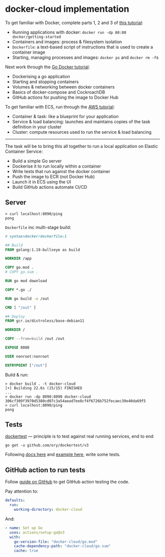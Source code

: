 # docker-cloud implementation

To get familiar with Docker, complete parts 1, 2 and 3 of [this tutorial](https://docs.docker.com/get-started/):

- Running applications with docker: `docker run -dp 80:80 docker/getting-started`
- Containers and images: process & filesystem isolation
- `Dockerfile`: a text-based script of instructions that is used to create a container image
- Starting, managing processes and images: `docker ps` and `docker rm -f`s

Next work through the [Go Docker tutorial](https://docs.docker.com/language/golang/):

- Dockerising a go application
- Starting and stopping containers
- Volumes & networking between docker containers
- Basics of docker-compose and CockroachDB
- GitHub actions for pushing the image to Docker Hub

To get familiar with ECS, run through the [AWS tutorial](https://aws.amazon.com/getting-started/hands-on/deploy-docker-containers/):

- Container & task: like a blueprint for your application
- Service & load balancing: launches and maintains copies of the task definition in your cluster
- Cluster: compute resources used to run the service & load balancing

---

The task will be to bring this all together to run a local application on Elastic Container Service:

- Build a simple Go server
- Dockerise it to run locally within a container
- Write tests that run against the docker container
- Push the image to ECR (not Docker Hub)
- Launch it in ECS using the UI
- Build GitHub actions automate CI/CD

## Server

```console
> curl localhost:8090/ping
pong
```

`Dockerfile` inc multi-stage build:

```Dockerfile
# syntax=docker/dockerfile:1

## Build
FROM golang:1.19-bullseye as build

WORKDIR /app

COPY go.mod .
# COPY go.sum .

RUN go mod download

COPY *.go ./

RUN go build -o /out

CMD [ "/out" ]

## Deploy
FROM gcr.io/distroless/base-debian11

WORKDIR /

COPY --from=build /out /out

EXPOSE 8080

USER nonroot:nonroot

ENTRYPOINT ["/out"]
```

Build & run:

```console
> docker build . -t docker-cloud
[+] Building 22.6s (15/15) FINISHED
...
> docker run -dp 8090:8090 docker-cloud
306cf309f3970d5380cd07c3a54aead7ee8cf4f6726b752fecaec39e40da69f5
> curl localhost:8090/ping
pong
```

## Tests

[dockertest](https://github.com/ory/dockertest) — principle is to test against real running services, end to end

```console
go get -u github.com/ory/dockertest/v3
```

Following [docs here](https://github.com/ory/dockertest) and [example here](https://github.com/olliefr/docker-gs-ping), write some tests.

## GitHub action to run tests

Follow [guide on GitHub](https://docs.github.com/en/actions/automating-builds-and-tests/building-and-testing-go) to get GitHub action testing the code.

Pay attention to:

```yml
defaults:
  run:
    working-directory: docker-cloud
```

And:

```yml
- name: Set up Go
  uses: actions/setup-go@v3
  with:
    go-version-file: "docker-cloud/go.mod"
    cache-dependency-path: "docker-cloud/go.sum"
    cache: true
```
